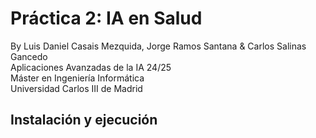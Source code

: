 # Práctica 2: IA en Salud
By Luis Daniel Casais Mezquida, Jorge Ramos Santana & Carlos Salinas Gancedo  
Aplicaciones Avanzadas de la IA 24/25  
Máster en Ingeniería Informática  
Universidad Carlos III de Madrid

## Instalación y ejecución


